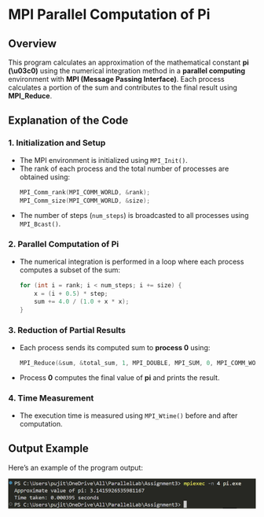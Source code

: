 # MPI Parallel Computation of Pi

## Overview
This program calculates an approximation of the mathematical constant **pi (\u03c0)** using the numerical integration method in a **parallel computing** environment with **MPI (Message Passing Interface)**. Each process calculates a portion of the sum and contributes to the final result using **MPI_Reduce**.

## Explanation of the Code
### 1. Initialization and Setup
- The MPI environment is initialized using `MPI_Init()`.
- The rank of each process and the total number of processes are obtained using:
  ```c
  MPI_Comm_rank(MPI_COMM_WORLD, &rank);
  MPI_Comm_size(MPI_COMM_WORLD, &size);
  ```
- The number of steps (`num_steps`) is broadcasted to all processes using `MPI_Bcast()`.

### 2. Parallel Computation of Pi
- The numerical integration is performed in a loop where each process computes a subset of the sum:
  ```c
  for (int i = rank; i < num_steps; i += size) {
      x = (i + 0.5) * step;
      sum += 4.0 / (1.0 + x * x);
  }
  ```

### 3. Reduction of Partial Results
- Each process sends its computed sum to **process 0** using:
  ```c
  MPI_Reduce(&sum, &total_sum, 1, MPI_DOUBLE, MPI_SUM, 0, MPI_COMM_WORLD);
  ```
- Process **0** computes the final value of **pi** and prints the result.

### 4. Time Measurement
- The execution time is measured using `MPI_Wtime()` before and after computation.

## Output Example  
Here’s an example of the program output:  

![Output](image.png)  
